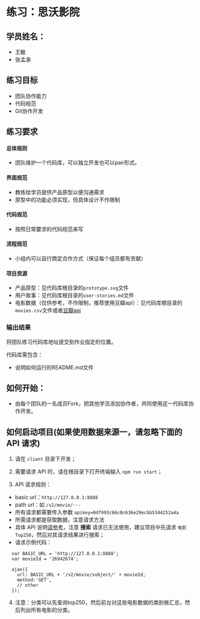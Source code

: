 # 练习：思沃影院

## 学员姓名：
- 王敏
- 张孟承

## 练习目标

- 团队协作能力
- 代码规范
- Git协作开发

## 练习要求

#### 总体规则

- 团队维护一个代码库，可以独立开发也可以pair形式。

#### 界面规范

- 教练给学员提供产品原型以便沟通需求
- 原型中的功能必须实现，但具体设计不作限制

#### 代码规范

- 按照日常要求的代码规范来写

#### 流程规范

- 小组内可以自行商定合作方式（保证每个组员都有贡献）

#### 项目资源

- 产品原型：见代码库根目录的`prototype.svg`文件
- 用户故事：见代码库根目录的`user-stories.md`文件
- 电影数据（仅供参考，不作限制，推荐使用豆瓣api）：见代码库根目录的`movies.csv`文件或者[豆瓣api](https://www.kancloud.cn/movie/doubanapi/1012089)

### 输出结果

将团队练习代码库地址提交到作业指定的位置。

代码库需包含：

- 说明如何运行的README.md文件

## 如何开始：

- 由每个团队的一名成员Fork，把其他学员添加协作者，共同使用这一代码库协作开发。

## 如何启动项目(如果使用数据来源一，请忽略下面的 API 请求)

1. 请在 `client` 目录下开发；

2. 需要请求 API 时，请在根目录下打开终端输入 `npm run start`；

3. API 请求规则：
  - basic url：`http://127.0.0.1:8888`
  - path url：如 `/v2/movie/···`
  - 所有请求都需要传入参数 `apikey=0df993c66c0c636e29ecbb5344252a4a`
  - 所需请求都是获取数据，注意请求方法
  - 具体 API 说明[请参考](https://www.kancloud.cn/movie/doubanapi/1012068)，注意 **搜索** 请求已无法使用，建议项目中先请求 `电影Top250`，然后对其请求结果进行搜索；
  - 请求示例代码：

  ```请求电影详情
    var BASIC_URL = 'http://127.0.0.1:8888';
    var movieId = '26942674';

    ajax({
      url: BASIC_URL + '/v2/movie/subject/' + movieId,
      method:'GET',
      // other 
    });
  ```
  
  4. 注意：分类可以先查询top250，然后前台对这些电影数据的类别做汇总，然后列出所有电影的分类。
